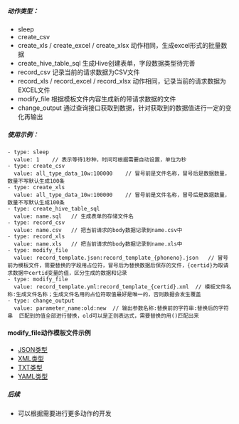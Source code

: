 ##### 动作类型：
- sleep
- create_csv
- create_xls / create_excel / create_xlsx  动作相同，生成excel形式的批量数据
- create_hive_table_sql  生成Hive创建表单，字段数据类型待完善
- record_csv    记录当前的请求数据为CSV文件
- record_xls / record_excel / record_xlsx   动作相同，记录当前的请求数据为EXCEL文件
- modify_file   根据模板文件内容生成新的带请求数据的文件
- change_output  通过查询接口获取到数据，针对获取到的数据值进行一定的变化再输出

##### 使用示例：
```action:
- type: sleep
  value: 1    // 表示等待1秒种，时间可根据需要自动设置，单位为秒
- type: create_csv
  value: all_type_data_10w:100000    // 冒号前是文件名称，冒号后是数据数量，数量不写默认生成100条
- type: create_xls
  value: all_type_data_10w:100000    // 冒号前是文件名称，冒号后是数据数量，数量不写默认生成100条
- type: create_hive_table_sql
  value: name.sql   // 生成表单的存储文件名
- type: record_csv
  value: name.csv   // 把当前请求的body数据记录到name.csv中
- type: record_xls
  value: name.xls   // 把当前请求的body数据记录到name.xls中
- type: modify_file
  value: record_template.json:record_template_{phoneno}.json   // 冒号前为模板文件，需要替换的字段用占位符，冒号后为替换数据后保存的文件，{certid}为取请求数据中certid变量的值，区分生成的数据和记录
- type: modify_file
  value: record_template.yml:record_template_{certid}.xml  // 模板文件名称:生成文件名称；生成文件名用的占位符取值最好是唯一的，否则数据会发生覆盖
- type: change_output
  value: parameter_name:old:new  // 输出参数名称:替换前的字符串:替换后的字符串  匹配到的值全部进行替换，old可以是正则表达式，需要替换的用()匹配出来
```

#### modify_file动作模板文件示例
- [JSON类型](../../../upload/record_template.json)
- [XML类型](../../../upload/record_template.xml)
- [TXT类型](../../../upload/record_template.txt)
- [YAML类型](../../../upload/record_template.yml)

##### 后续
- 可以根据需要进行更多动作的开发